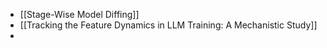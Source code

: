 - [[Stage-Wise Model Diffing]]
- [[Tracking the Feature Dynamics in LLM Training: A Mechanistic Study]]
-